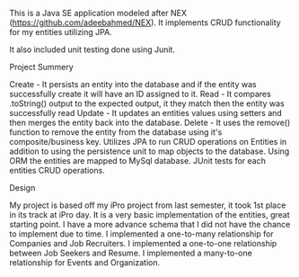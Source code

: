 This is a Java SE application modeled after NEX (https://github.com/adeebahmed/NEX). It implements CRUD functionality for my entities utilizing JPA. 

It also included unit testing done using Junit. 

Project Summery

Create - It persists an entity into the database and if the entity was successfully create it will have an ID assigned to it.
Read - It compares .toString() output to the expected output, it they match then the entity was successfully read
Update - It updates an entities values using setters and then merges the entity back into the database.
Delete - It uses the remove() function to remove the entity from the database using it's composite/business key.
Utilizes JPA to run CRUD operations on Entities in addition to using the persistence unit to map objects to the database.
Using ORM the entities are mapped to MySql database.
JUnit tests for each entities CRUD operations.

Design

My project is based off my iPro project from last semester, it took 1st place in its track at iPro day.
It is a very basic implementation of the entities, great starting point.
I have a more advance schema that I did not have the chance to implement due to time.
I implemented a one-to-many relationship for Companies and Job Recruiters.
I implemented a one-to-one relationship between Job Seekers and Resume.
I implemented a many-to-one relationship for Events and Organization.
